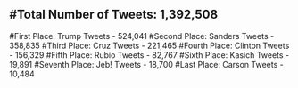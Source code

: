 #Total Number of Tweets: 1,392,508 
---
#First Place: Trump Tweets - 524,041
#Second Place: Sanders Tweets - 358,835
#Third Place: Cruz Tweets - 221,465
#Fourth Place: Clinton Tweets - 156,329
#Fifth Place: Rubio Tweets - 82,767
#Sixth Place: Kasich Tweets - 19,891
#Seventh Place: Jeb! Tweets - 18,700
#Last Place: Carson Tweets - 10,484
